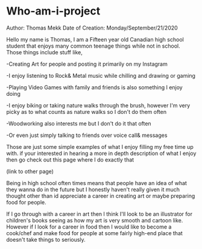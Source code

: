 # Who-am-i-project

Author: Thomas Mekk       Date of Creation: Monday/September/21/2020

Hello my name is Thomas,
I am a Fifteen year old Canadian high school student that enjoys many common
teenage things while not in school. Those things include stuff like,

  -Creating Art for people and posting it primarily on my Instagram

  -I enjoy listening to Rock& Metal music while chilling and drawing or gaming

  -Playing Video Games with family and friends is also something I enjoy doing

  -I enjoy biking or taking nature walks through the brush, however I'm very
   picky as to what counts as nature walks so I don't do them often

  -Woodworking also interests me but I don't do it that often

  -Or even just simply talking to friends over voice call& messages

Those are just some simple examples of what I enjoy filling my free time up
with. if your interested in hearing a more in depth description of what I enjoy
then go check out this page where I do exactly that

(link to other page)

Being in high school often times means that people have an idea of what they
wanna do in the future but I honestly haven't really given it much thought
other than id appreciate a career in creating art or maybe preparing food for
people.

If I go through with a career in art then I think I'll look to be an
illustrator for children's books seeing as how my art is very smooth and
cartoon like.
However if I look for a career in food then I would like to become a
cook/chef and make food for people at some fairly high-end place that doesn't
take things to seriously.
